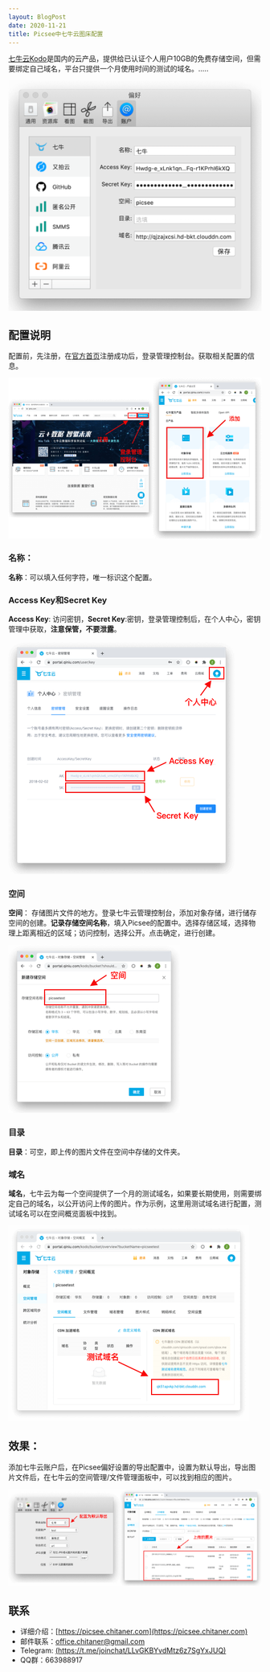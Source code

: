 ```yaml
---
layout: BlogPost
date: 2020-11-21
title: Picsee中七牛云图床配置
---
```


[七牛云Kodo](https://qiniu.com)是国内的云产品，提供给已认证个人用户10GB的免费存储空间，但需要绑定自己域名，平台只提供一个月使用时间的测试的域名。.....<!-- more -->

![配置](./images/Picsee_imageCloud_qiniu/qiniu.png)

## 配置说明
配置前，先注册，在[官方首页](https://qiniu.com)注册成功后，登录管理控制台。获取相关配置的信息。

![register](./images/Picsee_imageCloud_qiniu/register.png)

### 名称：
**名称**：可以填入任何字符，唯一标识这个配置。

### Access Key和Secret Key
**Access Key**: 访问密钥，**Secret Key**:密钥，登录管理控制后，在个人中心，密钥管理中获取，**注意保管，不要泄露**。

![keys](./images/Picsee_imageCloud_qiniu/keys.png)

### 空间
**空间**： 存储图片文件的地方。登录七牛云管理控制台，添加对象存储，进行储存空间的创建。**记录存储空间名称**，填入Picsee的配置中。选择存储区域，选择物理上距离相近的区域；访问控制，选择公开。点击确定，进行创建。

![space](./images/Picsee_imageCloud_qiniu/space.png)

### 目录
**目录**：可空，即上传的图片文件在空间中存储的文件夹。

### 域名
**域名**，七牛云为每一个空间提供了一个月的测试域名，如果要长期使用，则需要绑定自己的域名，以公开访问上传的图片。作为示例，这里用测试域名进行配置，测试域名可以在空间概览面板中找到。

![domain](./images/Picsee_imageCloud_qiniu/domain.png)

## 效果：
添加七牛云账户后，在Picsee偏好设置的导出配置中，设置为默认导出，导出图片文件后，在七牛云的空间管理/文件管理面板中，可以找到相应的图片。

![result](./images/Picsee_imageCloud_qiniu/result.png)

## 联系
- 详细介绍：[https://picsee.chitaner.com](https://picsee.chitaner.com)
- 邮件联系：[office.chitaner@gmail.com](mailto:office.chitaner@gmail.com)
- Telegram: [(https://t.me/joinchat/LLvGKBYvdMtz6z7SgYxJUQ)](https://t.me/joinchat/LLvGKBYvdMtz6z7SgYxJUQ)
- QQ群：663988917

